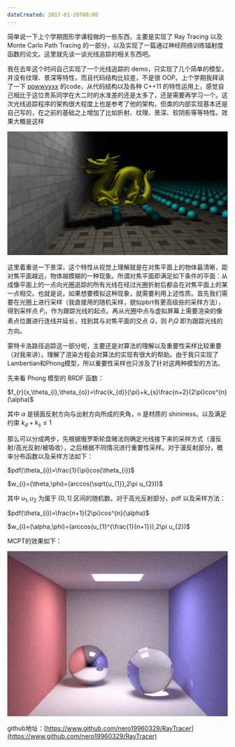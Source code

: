 ```yaml
---
dateCreated: 2017-01-20T00:00
---
```

简单说一下上个学期图形学课程做的一些东西，主要是实现了 Ray Tracing 以及 Monte Carlo Path Tracing 的一部分，以及实现了一篇通过神经网络训练辐射度函数的论文。这里就先谈一谈光线追踪的相关东西吧。

我在去年这个时间自己实现了一个光线追踪的 demo，只实现了几个简单的模型，并没有纹理、景深等特性，而且代码结构比较差，不是很 OOP。上个学期我拜读了一下 [ppwwyyxx](http://ppwwyyxx.com/) 的code，从代码结构以及各种 C++11 的特性运用上，感觉自己相比于这位贵系同学在大二时的水准差的还是太多了，还是需要再学习一个。这次光线追踪程序的架构很大程度上也是参考了他的架构，但类的内部实现基本还是自己写的，在之前的基础之上增加了比如折射、纹理、景深、软阴影等等特性。效果大概是这样

![](https://raw.githubusercontent.com/nero19960329/RayTracer/master/gallery/dragon_dof20_anti20_soft49.png)

这里着重说一下景深，这个特性从视觉上理解就是在对焦平面上的物体最清晰，距对焦平面越远，物体越模糊的一种现象。所谓对焦平面即满足如下条件的平面：从成像平面上的一点向光圈追踪的所有光线在经过光圈折射后都会在对焦平面上的某一点相交。也就是说，如果想要模拟这种现象，就需要利用上述性质。首先我们需要在光圈上进行采样（我直接用的随机采样，貌似pbrt有更高级些的采样方法），得到采样点 $P_{i}$，作为跟踪光线的起点。再从光圈中点与虚拟屏幕上需要渲染的像素点位置进行连线并延长，找到其与对焦平面的交点 $Q$，则 $P_{i}Q$ 即为跟踪光线的方向。

蒙特卡洛路径追踪这一部分呢，主要还是对算法的理解以及重要性采样比较重要（对我来讲）。理解了渲染方程会对算法的实现有很大的帮助。由于我只实现了Lambertian和Phong模型，所以重要性采样也只涉及了针对这两种模型的方法。

先来看 Phong 模型的 BRDF 函数：

$f_{r}(x,\theta_{i},\theta_{o})=\frac{k_{d}}{\pi}+k_{s}\frac{n+2}{2\pi}cos^{n}(\alpha)$

其中 $\alpha$ 是镜面反射方向与出射方向所成的夹角，$n$ 是材质的 shininess。以及满足约束 $k_{d}+k_{s}\le 1$

那么可以分成两步，先根据俄罗斯轮盘赌法则确定光线接下来的采样方式（漫反射/高光反射/被吸收），之后根据不同情况进行重要性采样。对于漫反射部分，概率分布函数以及采样方法如下：

$pdf(\theta_{i})=\frac{1}{\pi}cos(\theta_{i})$

$w_{i}=(\theta,\phi)=(arccos(\sqrt{u_{1}},2\pi u_{2}))$

其中 $u_{1},u_{2}$ 为属于 $[0,1]$ 区间的随机数。对于高光反射部分，pdf 以及采样方法：

$pdf(\theta_{i})=\frac{n+1}{2\pi}cos^{n}(\alpha)$

$w_{i}=(\alpha,\phi)=(arccos(u_{1}^{\frac{1}{n+1}}),2\pi u_{2})$

MCPT的效果如下：

![](https://raw.githubusercontent.com/nero19960329/RayTracer/master/gallery/mcpt_4000_glass_balls.png)

github地址：[https://www.github.com/nero19960329/RayTracer](https://www.github.com/nero19960329/RayTracer)